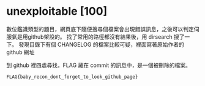 # unexploitable [100]

數位鑑識類型的題目，網頁底下隨便搜尋個檔案會出現錯誤訊息，之後可以判定伺服氣是用github架設的。
找了常用的路徑都沒有結果後，用 dirsearch 搜了一下。
發現目錄下有個 CHANGELOG 的檔案比較可疑，裡面寫著原始作者的 github 網址

到 github 裡四處尋找，FLAG 藏在 commit 的訊息中，是一個被刪除的檔案。

`FLAG{baby_recon_dont_forget_to_look_github_page}`



